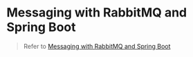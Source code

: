 # Messaging with RabbitMQ and Spring Boot

> Refer to [Messaging with RabbitMQ and Spring Boot](https://mflash.dev/blog/2018/12/13/messaging-with-rabbitmq-and-spring-boot/)
